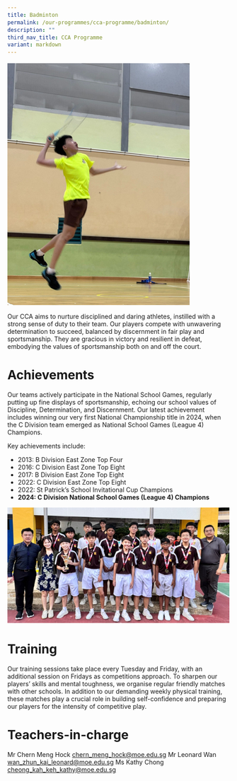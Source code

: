 ```yaml
---
title: Badminton
permalink: /our-programmes/cca-programme/badminton/
description: ""
third_nav_title: CCA Programme
variant: markdown
---
```

![](/images/CCA%20Photos/Badminton/badminton_image1.png)

Our CCA aims to nurture disciplined and daring athletes, instilled with a strong sense of duty to their team. Our players compete with unwavering determination to succeed, balanced by discernment in fair play and sportsmanship. They are gracious in victory and resilient in defeat, embodying the values of sportsmanship both on and off the court.

# Achievements

Our teams actively participate in the National School Games, regularly putting up fine displays of sportsmanship, echoing our school values of Discipline, Determination, and Discernment. Our latest achievement includes winning our very first National Championship title in 2024, when the C Division team emerged as National School Games (League 4) Champions.

Key achievements include:
- 2013: B Division East Zone Top Four
- 2016: C Division East Zone Top Eight
- 2017: B Division East Zone Top Eight
- 2022: C Division East Zone Top Eight
- 2022: St Patrick’s School Invitational Cup Champions
- **2024: C Division National School Games (League 4) Champions**


![](/images/CCA%20Photos/Badminton/badminton_image2.png)
 # Training

Our training sessions take place every Tuesday and Friday, with an additional session on Fridays as competitions approach. To sharpen our players’ skills and mental toughness, we organise regular friendly matches with other schools. In addition to our demanding weekly physical training, these matches play a crucial role in building self-confidence and preparing our players for the intensity of competitive play.

# Teachers-in-charge
Mr Chern Meng Hock chern_meng_hock@moe.edu.sg
Mr Leonard Wan wan_zhun_kai_leonard@moe.edu.sg
Ms Kathy Chong  cheong_kah_keh_kathy@moe.edu.sg